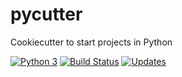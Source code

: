 # pycutter
Cookiecutter to start projects in Python

[![Python 3](https://pyup.io/repos/github/alvesgabriel/pycutter/python-3-shield.svg)](https://pyup.io/repos/github/alvesgabriel/pycutter/)
[![Build Status](https://travis-ci.org/alvesgabriel/pycutter.svg?branch=master)](https://travis-ci.org/alvesgabriel/pycutter)
[![Updates](https://pyup.io/repos/github/alvesgabriel/pycutter/shield.svg)](https://pyup.io/repos/github/alvesgabriel/pycutter/)
